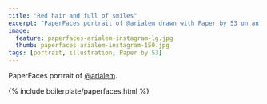 ```yaml
---
title: "Red hair and full of smiles"
excerpt: "PaperFaces portrait of @arialem drawn with Paper by 53 on an iPad."
image: 
  feature: paperfaces-arialem-instagram-lg.jpg
  thumb: paperfaces-arialem-instagram-150.jpg
tags: [portrait, illustration, Paper by 53]
---
```


PaperFaces portrait of [@arialem](http://instagram.com/arialem).

{% include boilerplate/paperfaces.html %}